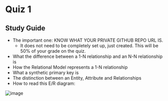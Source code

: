 # Quiz 1

## Study Guide

- The important one: KNOW WHAT YOUR PRIVATE GITHUB REPO URL IS.
  - It does not need to be completely set up, just created. This will be 50% of your grade on the quiz.
- What the  difference between a 1-N relationship and an N-N relationship is
- How the Relational Model represents a 1-N relationship
- What a synthetic primary key is
- The distinction between an Entity, Attribute and Relationships
- How to read this E/R diagram:

![image](https://user-images.githubusercontent.com/75388756/131861443-b63372e0-8b22-4fbd-a69b-d005cf380585.png)
